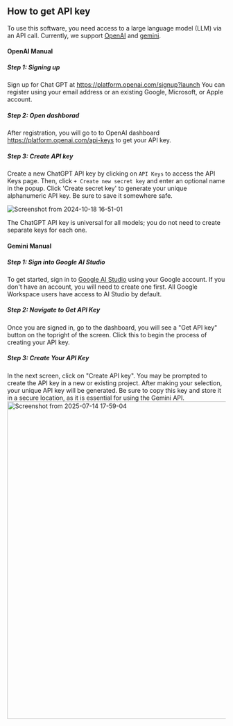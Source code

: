 ## How to get API key

To use this software, you need access to a large language model (LLM) via an API call. Currently, we support [OpenAI](https://openai.com/) and [gemini](https://aistudio.google.com/).

#### OpenAI Manual

##### Step 1: Signing up

Sign up for Chat GPT at https://platform.openai.com/signup?launch
You can register using your email address or an existing Google, Microsoft, or Apple account.

##### Step 2: Open dashborad
After registration, you will go to to OpenAI dashboard https://platform.openai.com/api-keys to get your API key.

##### Step 3: Create API key
Create a new ChatGPT API key by clicking on `API Keys` to access the API Keys page. Then, click `+ Create new secret key` and enter an optional name in the popup. Click 'Create secret key' to generate your unique alphanumeric API key. Be sure to save it somewhere safe.

![Screenshot from 2024-10-18 16-51-01](https://github.com/user-attachments/assets/eda6d221-3168-4741-b14d-a0f0e6a4a8f3)

The ChatGPT API key is universal for all models; you do not need to create separate keys for each one.

#### Gemini Manual

##### Step 1: Sign into Google AI Studio

To get started, sign in to [Google AI Studio](https://aistudio.google.com/) using your Google account. If you don't have an account, you will need to create one first. All Google Workspace users have access to AI Studio by default.

##### Step 2: Navigate to Get API Key

Once you are signed in, go to the dashboard, you will see a "Get API key" button on the topright of the screen. Click this to begin the process of creating your API key.

##### Step 3: Create Your API Key

In the next screen, click on "Create API key". You may be prompted to create the API key in a new or existing project. After making your selection, your unique API key will be generated. Be sure to copy this key and store it in a secure location, as it is essential for using the Gemini API.
<img width="1777" height="732" alt="Screenshot from 2025-07-14 17-59-04" src="https://github.com/user-attachments/assets/36e9c405-c933-4558-9c64-c3a5e8821a79" />
